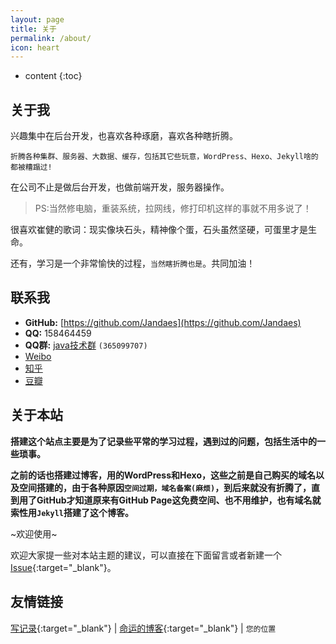 ```yaml
---
layout: page
title: 关于
permalink: /about/
icon: heart
---
```


* content
{:toc}

## 关于我


兴趣集中在后台开发，也喜欢各种琢磨，喜欢各种瞎折腾。

`折腾各种集群、服务器、大数据、缓存，包括其它些玩意，WordPress、Hexo、Jekyll啥的都被糟蹋过!`

在公司不止是做后台开发，也做前端开发，服务器操作。

> PS:当然修电脑，重装系统，拉网线，修打印机这样的事就不用多说了！

很喜欢崔健的歌词：现实像块石头，精神像个蛋，石头虽然坚硬，可蛋里才是生命。

还有，学习是一个非常愉快的过程，`当然瞎折腾也是`。共同加油！


## 联系我

* **GitHub:**   [https://github.com/Jandaes](https://github.com/Jandaes)
* **QQ:**  158464459
* **QQ群:**  [java技术群](http://jq.qq.com/?_wv=1027&k=40Isttj) `(365099707)`
* [Weibo](http://weibo.com/2978755757)
* [知乎](https://www.zhihu.com/people/deng-dai-shi-hou)
* [豆瓣](https://www.douban.com/people/150508733/)


## 关于本站
   **搭建这个站点主要是为了记录些平常的学习过程，遇到过的问题，包括生活中的一些琐事。**

**之前的话也搭建过博客，用的WordPress和Hexo，这些之前是自己购买的域名以及空间搭建的，由于各种原因`空间过期，域名备案(麻烦)`，到后来就没有折腾了，直到用了GitHub才知道原来有GitHub Page这免费空间、也不用维护，也有域名就索性用`Jekyll`搭建了这个博客。**



~欢迎使用~

欢迎大家提一些对本站主题的建议，可以直接在下面留言或者新建一个 [Issue](https://github.com/Jandaes/Jandaes.github.io/issues){:target="_blank"}。




## 友情链接
[写记录](http://xiejilu.com/){:target="_blank"}  \| [命运的博客](http://457375608.github.io){:target="_blank"} \|  `您的位置`

